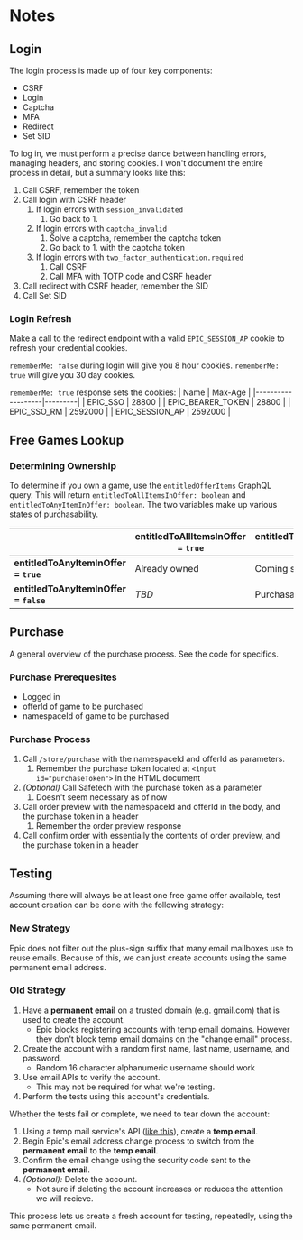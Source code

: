 # Notes

## Login

The login process is made up of four key components:

- CSRF
- Login
- Captcha
- MFA
- Redirect
- Set SID

To log in, we must perform a precise dance between handling errors, managing headers, and storing cookies. I won't document the entire process in detail, but a summary looks like this:

1. Call CSRF, remember the token
1. Call login with CSRF header
    1. If login errors with `session_invalidated`
        1. Go back to 1.
    1. If login errors with `captcha_invalid`
        1. Solve a captcha, remember the captcha token
        1. Go back to 1. with the captcha token
    1. If login errors with `two_factor_authentication.required`
        1. Call CSRF
        1. Call MFA with TOTP code and CSRF header
1. Call redirect with CSRF header, remember the SID
1. Call Set SID

### Login Refresh

Make a call to the redirect endpoint with a valid `EPIC_SESSION_AP` cookie to refresh your credential cookies.

`rememberMe: false` during login will give you 8 hour cookies. `rememberMe: true` will give you 30 day cookies.

`rememberMe: true` response sets the cookies:
| Name              | Max-Age |
|-------------------|---------|
| EPIC_SSO          | 28800   |
| EPIC_BEARER_TOKEN | 28800   |
| EPIC_SSO_RM       | 2592000 |
| EPIC_SESSION_AP   | 2592000 |

## Free Games Lookup

### Determining Ownership

To determine if you own a game, use the `entitledOfferItems` GraphQL query. This will return `entitledToAllItemsInOffer: boolean` and `entitledToAnyItemInOffer: boolean`. The two variables make up various states of purchasability.

|                                        | entitledToAllItemsInOffer = `true` | entitledToAllItemsInOffer = `false` |
|----------------------------------------|------------------------------------|-------------------------------------|
| **entitledToAnyItemInOffer = `true`**  | Already owned                      | Coming soon                         |
| **entitledToAnyItemInOffer = `false`** | *TBD*                              | Purchasable                         |

## Purchase

A general overview of the purchase process. See the code for specifics.

### Purchase Prerequesites

- Logged in
- offerId of game to be purchased
- namespaceId of game to be purchased

### Purchase Process

1. Call `/store/purchase` with the namespaceId and offerId as parameters. 
    1. Remember the purchase token located at `<input id="purchaseToken">` in the HTML document
1. *(Optional)* Call Safetech with the purchase token as a parameter
    1. Doesn't seem necessary as of now
1. Call order preview with the namespaceId and offerId in the body, and the purchase token in a header
    1. Remember the order preview response
1. Call confirm order with essentially the contents of order preview, and the purchase token in a header

## Testing

Assuming there will always be at least one free game offer available, test account creation can be done with the following strategy:

### New Strategy

Epic does not filter out the plus-sign suffix that many email mailboxes use to reuse emails. Because of this, we can just create accounts using the same permanent email address.

### Old Strategy

1. Have a **permanent email** on a trusted domain (e.g. gmail.com) that is used to create the account.
    - Epic blocks registering accounts with temp email domains. However they don't block temp email domains on the "change email" process.
1. Create the account with a random first name, last name, username, and password.
    - Random 16 character alphanumeric username should work
1. Use email APIs to verify the account.
    - This may not be required for what we're testing.
1. Perform the tests using this account's credentials.

Whether the tests fail or complete, we need to tear down the account:

1. Using a temp mail service's API ([like this](https://rapidapi.com/Privatix/api/temp-mail)), create a **temp email**.
2. Begin Epic's email address change process to switch from the **permanent email** to the **temp email**.
3. Confirm the email change using the security code sent to the **permanent email**.
4. *(Optional):* Delete the account.
    - Not sure if deleting the account increases or reduces the attention we will recieve.

This process lets us create a fresh account for testing, repeatedly, using the same permanent email.
